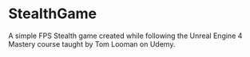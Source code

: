 # StealthGame
A simple FPS Stealth game created while following the Unreal Engine 4 Mastery course taught by Tom Looman on Udemy.
